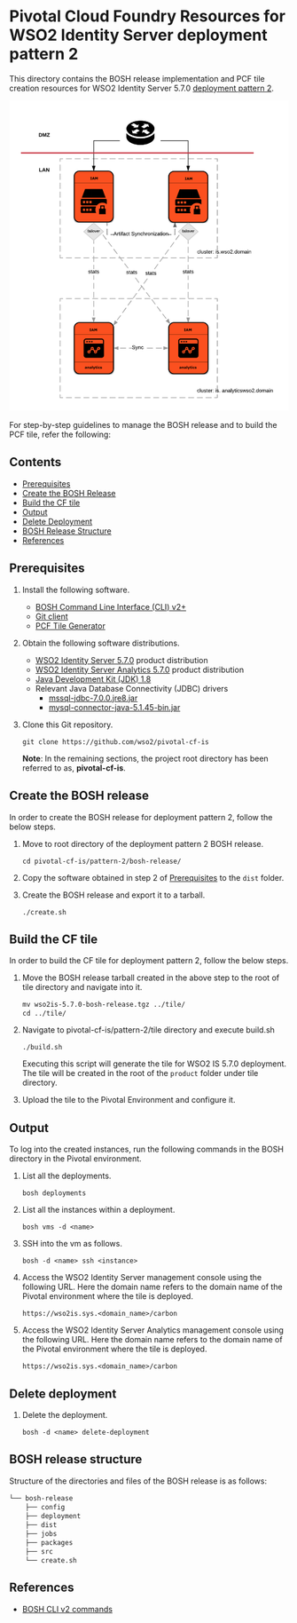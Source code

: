 # Pivotal Cloud Foundry Resources for WSO2 Identity Server deployment pattern 2

This directory contains the BOSH release implementation and PCF tile creation resources for WSO2 Identity Server 5.7.0
[deployment pattern 2](https://docs.wso2.com/display/IS570/Deployment+Patterns#DeploymentPatterns-Pattern2-HAclustereddeploymentofWSO2IdentityServerwithWSO2IdentityAnalytics).

![WSO2 Identity Server 5.7.0 deployment pattern 2](images/pattern-2.png)

For step-by-step guidelines to manage the BOSH release and to build the PCF tile, refer the following:

## Contents

* [Prerequisites](#prerequisites)
* [Create the BOSH Release](#create-the-bosh-release)
* [Build the CF tile](#build-the-cf-tile)
* [Output](#output)
* [Delete Deployment](#delete-deployment)
* [BOSH Release Structure](#bosh-release-structure)
* [References](#references)

## Prerequisites

1. Install the following software.
    - [BOSH Command Line Interface (CLI) v2+](https://bosh.io/docs/cli-v2.html)
    - [Git client](https://git-scm.com/book/en/v2/Getting-Started-Installing-Git)
    - [PCF Tile Generator](https://docs.pivotal.io/tiledev/2-3/tile-generator.html)


2. Obtain the following software distributions.
    - [WSO2 Identity Server 5.7.0](https://wso2.com/identity-and-access-management/install/) product distribution
    - [WSO2 Identity Server Analytics 5.7.0](https://wso2.com/identity-and-access-management/install/analytics/) product distribution
    - [Java Development Kit (JDK) 1.8](https://adoptopenjdk.net/archive.html)
    - Relevant Java Database Connectivity (JDBC) drivers
        - [mssql-jdbc-7.0.0.jre8.jar](https://www.microsoft.com/en-us/download/details.aspx?id=57175)
        - [mysql-connector-java-5.1.45-bin.jar](https://dev.mysql.com/downloads/connector/j/)


3. Clone this Git repository.

    ```
    git clone https://github.com/wso2/pivotal-cf-is
    ```

   **Note**: In the remaining sections, the project root directory has been referred to as, **pivotal-cf-is**.

## Create the BOSH release

In order to create the BOSH release for deployment pattern 2, follow the below steps.

1. Move to root directory of the deployment pattern 2 BOSH release.

    ```
    cd pivotal-cf-is/pattern-2/bosh-release/
    ```   
2. Copy the software obtained in step 2 of [Prerequisites](#prerequisites) to the `dist` folder.

3. Create the BOSH release and export it to a tarball.
    ```
    ./create.sh
    ```

## Build the CF tile

In order to build the CF tile for deployment pattern 2, follow the below steps.

1. Move the BOSH release tarball created in the above step to the root of tile directory and navigate into it.

    ```
    mv wso2is-5.7.0-bosh-release.tgz ../tile/
    cd ../tile/
    ```   

2. Navigate to pivotal-cf-is/pattern-2/tile directory and execute build.sh
    ```
    ./build.sh
    ```
    Executing this script will generate the tile for WSO2 IS 5.7.0 deployment. The tile will be created in the root of the ```product``` folder under tile directory.

4. Upload the tile to the Pivotal Environment and configure it.

## Output

To log into the created instances, run the following commands in the BOSH directory in the Pivotal environment.

1. List all the deployments.

    ```
    bosh deployments
    ```

2. List all the instances within a deployment.

    ```
    bosh vms -d <name>
    ```
3. SSH into the vm as follows.

    ```
    bosh -d <name> ssh <instance>
    ```

4. Access the WSO2 Identity Server management console using the following URL. Here the domain name refers to the domain name of the Pivotal environment where the tile is deployed.

    ```
    https://wso2is.sys.<domain_name>/carbon
    ```

5. Access the WSO2 Identity Server Analytics management console using the following URL. Here the domain name refers to the domain name of the Pivotal environment where the tile is deployed.

    ```
    https://wso2is.sys.<domain_name>/carbon
    ```

## Delete deployment

1. Delete the deployment.

    ```
    bosh -d <name> delete-deployment
    ```


## BOSH release structure

Structure of the directories and files of the BOSH release is as follows:

```
└── bosh-release
    ├── config
    ├── deployment
    ├── dist
    ├── jobs
    ├── packages
    ├── src
    └── create.sh
```

## References

* [BOSH CLI v2 commands](https://bosh.io/docs/cli-v2.html)
